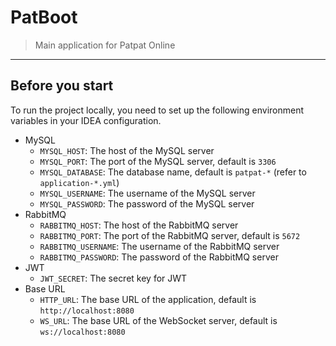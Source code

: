 # PatBoot

> Main application for Patpat Online

---

## Before you start

To run the project locally, you need to set up the following environment variables in your IDEA configuration.

- MySQL
  - `MYSQL_HOST`: The host of the MySQL server
  - `MYSQL_PORT`: The port of the MySQL server, default is `3306`
  - `MYSQL_DATABASE`: The database name, default is `patpat-*` (refer to `application-*.yml`)
  - `MYSQL_USERNAME`: The username of the MySQL server
  - `MYSQL_PASSWORD`: The password of the MySQL server
- RabbitMQ
  - `RABBITMQ_HOST`: The host of the RabbitMQ server
  - `RABBITMQ_PORT`: The port of the RabbitMQ server, default is `5672`
  - `RABBITMQ_USERNAME`: The username of the RabbitMQ server
  - `RABBITMQ_PASSWORD`: The password of the RabbitMQ server
- JWT
  - `JWT_SECRET`: The secret key for JWT
- Base URL
  - `HTTP_URL`: The base URL of the application, default is `http://localhost:8080`
  - `WS_URL`: The base URL of the WebSocket server, default is `ws://localhost:8080`